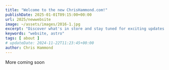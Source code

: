 ```yaml
---
title: "Welcome to the new ChrisHammond.com!"
publishDate: 2025-01-01T09:15:00+00:00
url: 2025/newwebsite
image: ~/assets/images/2016-1.jpg
excerpt: "Discover what's in store and stay tuned for exciting updates. Keep an eye out for more information coming your way shortly."
keywords: "website, astro"
tags: [ about ]
# updateDate: 2024-11-22T11:23:45+00:00
author: Chris Hammond
---
```

More coming soon

